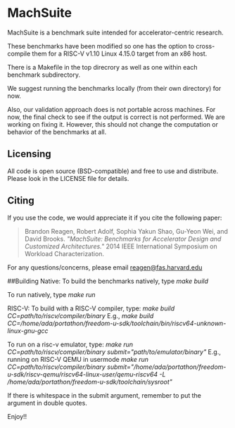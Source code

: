 # MachSuite

MachSuite is a benchmark suite intended for accelerator-centric research.

These benchmarks have been modified so one has the option to cross-compile them for a
RISC-V v1.10 Linux 4.15.0 target from an x86 host.

There is a Makefile in the top direcrory as well as one within each benchmark
subdirectory.

We suggest running the benchmarks locally (from their own directory) for now.

Also, our validation approach does is not portable across machines.
For now, the final check to see if the output is correct is not performed.
We are working on fixing it. However, this should not change the computation
or behavior of the benchmarks at all.


## Licensing

All code is open source (BSD-compatible) and free to use and distribute. Please
look in the LICENSE file for details.

## Citing

If you use the code, we would appreciate it if you cite the following paper:

> Brandon Reagen, Robert Adolf, Sophia Yakun Shao, Gu-Yeon Wei, and David Brooks.
> *"MachSuite: Benchmarks for Accelerator Design and Customized Architectures."*
  2014 IEEE International Symposium on Workload Characterization.

For any questions/concerns, please email [reagen@fas.harvard.edu](reagen@fas.harvard.edu)

##Building
Native:
To build the benchmarks natively, type
_make build_

To run natively, type
_make run_

RISC-V:
To build with a RISC-V compiler, type:
_make build CC=path/to/riscv/compiler/binary_
E.g.,
_make build CC=/home/ada/portathon/freedom-u-sdk/toolchain/bin/riscv64-unknown-linux-gnu-gcc_

To run on a risc-v emulator, type:
_make run CC=path/to/riscv/compiler/binary submit="path/to/emulator/binary"_
E.g., running on RISC-V QEMU in usermode
_make run CC=path/to/riscv/compiler/binary submit="/home/ada/portathon/freedom-u-sdk/riscv-qemu/riscv64-linux-user/qemu-riscv64 -L /home/ada/portathon/freedom-u-sdk/toolchain/sysroot"_

If there is whitespace in the submit argument, remember to put the argument in double quotes.

Enjoy!!